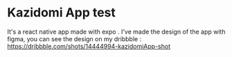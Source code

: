 # Kazidomi App test
It's a react native app made with expo .
I've made the design of the app with figma, you can see the design on my dribbble : https://dribbble.com/shots/14444994-kazidomiApp-shot
